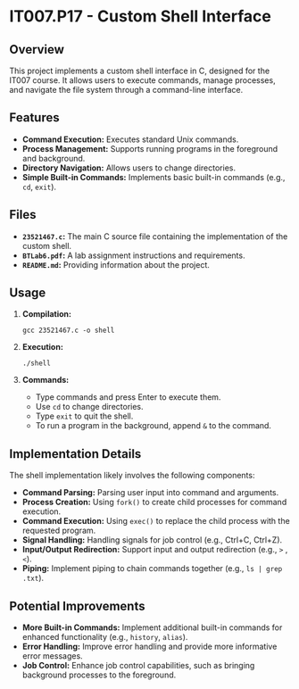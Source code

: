 # IT007.P17 - Custom Shell Interface

## Overview

This project implements a custom shell interface in C, designed for the IT007 course. It allows users to execute commands, manage processes, and navigate the file system through a command-line interface.

## Features

*   **Command Execution:** Executes standard Unix commands.
*   **Process Management:** Supports running programs in the foreground and background.
*   **Directory Navigation:** Allows users to change directories.
*   **Simple Built-in Commands:** Implements basic built-in commands (e.g., `cd`, `exit`).

## Files

*   **`23521467.c`:**  The main C source file containing the implementation of the custom shell.
*   **`BTLab6.pdf`:**  A lab assignment instructions and requirements.
*   **`README.md`:** Providing information about the project.

## Usage

1.  **Compilation:**

    ```
    gcc 23521467.c -o shell
    ```

2.  **Execution:**

    ```
    ./shell
    ```

3.  **Commands:**

    *   Type commands and press Enter to execute them.
    *   Use `cd` to change directories.
    *   Type `exit` to quit the shell.
    *   To run a program in the background, append `&` to the command.

## Implementation Details

The shell implementation likely involves the following components:

*   **Command Parsing:** Parsing user input into command and arguments.
*   **Process Creation:** Using `fork()` to create child processes for command execution.
*   **Command Execution:** Using `exec()` to replace the child process with the requested program.
*   **Signal Handling:** Handling signals for job control (e.g., Ctrl+C, Ctrl+Z).
*   **Input/Output Redirection:** Support input and output redirection (e.g., `>` , `<`).
*   **Piping:** Implement piping to chain commands together (e.g., `ls | grep .txt`).

## Potential Improvements

*   **More Built-in Commands:** Implement additional built-in commands for enhanced functionality (e.g., `history`, `alias`).
*   **Error Handling:** Improve error handling and provide more informative error messages.
*   **Job Control:** Enhance job control capabilities, such as bringing background processes to the foreground.
